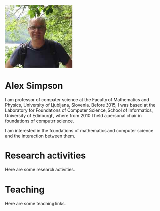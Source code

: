 ![Picture](small-pic.jpeg)
# Alex Simpson

I am professor of computer science at the Faculty of Mathematics and Physics, University of Ljubljana, Slovenia. 
Before 2015, I was based at the Laboratory for Foundations of Computer Science, School of Informatics, University of Edinburgh, where from 2010 I held a personal chair in foundations of computer science.

I am interested in the foundations of mathematics and computer science and the interaction between them.

# Research activities

Here are some research activities.

# Teaching

Here are some teaching links.